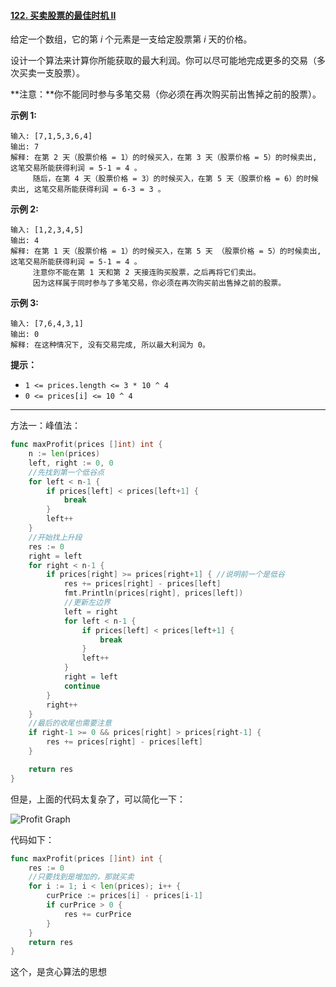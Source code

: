 #### [122. 买卖股票的最佳时机 II](https://leetcode-cn.com/problems/best-time-to-buy-and-sell-stock-ii/)

给定一个数组，它的第 *i* 个元素是一支给定股票第 *i* 天的价格。

设计一个算法来计算你所能获取的最大利润。你可以尽可能地完成更多的交易（多次买卖一支股票）。

**注意：**你不能同时参与多笔交易（你必须在再次购买前出售掉之前的股票）。

**示例 1:**

```
输入: [7,1,5,3,6,4]
输出: 7
解释: 在第 2 天（股票价格 = 1）的时候买入，在第 3 天（股票价格 = 5）的时候卖出, 这笔交易所能获得利润 = 5-1 = 4 。
     随后，在第 4 天（股票价格 = 3）的时候买入，在第 5 天（股票价格 = 6）的时候卖出, 这笔交易所能获得利润 = 6-3 = 3 。
```

**示例 2:**

```
输入: [1,2,3,4,5]
输出: 4
解释: 在第 1 天（股票价格 = 1）的时候买入，在第 5 天 （股票价格 = 5）的时候卖出, 这笔交易所能获得利润 = 5-1 = 4 。
     注意你不能在第 1 天和第 2 天接连购买股票，之后再将它们卖出。
     因为这样属于同时参与了多笔交易，你必须在再次购买前出售掉之前的股票。
```

**示例 3:**

```
输入: [7,6,4,3,1]
输出: 0
解释: 在这种情况下, 没有交易完成, 所以最大利润为 0。
```

**提示：**

- `1 <= prices.length <= 3 * 10 ^ 4`
- `0 <= prices[i] <= 10 ^ 4`

----

方法一：峰值法：

```go
func maxProfit(prices []int) int {
	n := len(prices)
	left, right := 0, 0
	//先找到第一个低谷点
	for left < n-1 {
		if prices[left] < prices[left+1] {
			break
		}
		left++
	}
	//开始找上升段
	res := 0
	right = left
	for right < n-1 {
		if prices[right] >= prices[right+1] { //说明前一个是低谷
			res += prices[right] - prices[left]
			fmt.Println(prices[right], prices[left])
			//更新左边界
			left = right
			for left < n-1 {
				if prices[left] < prices[left+1] {
					break
				}
				left++
			}
			right = left
			continue
		}
		right++
	}
	//最后的收尾也需要注意
	if right-1 >= 0 && prices[right] > prices[right-1] {
		res += prices[right] - prices[left]
	}

	return res
}
```

但是，上面的代码太复杂了，可以简化一下：

![Profit Graph](https://pic.leetcode-cn.com/6eaf01901108809ca5dfeaef75c9417d6b287c841065525083d1e2aac0ea1de4-file_1555699697692)

代码如下：

```go
func maxProfit(prices []int) int {
	res := 0
    //只要找到是增加的，那就买卖
	for i := 1; i < len(prices); i++ {
		curPrice := prices[i] - prices[i-1]
		if curPrice > 0 {
			res += curPrice
		}
	}
	return res
}
```

这个，是贪心算法的思想